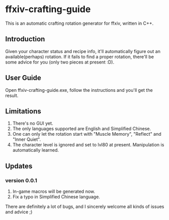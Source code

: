 # ffxiv-crafting-guide
This is an automatic crafting rotation generator for ffxiv, written in C++.

## Introduction
Given your character status and recipe info, it'll automatically figure out an available(perhaps) rotation.
If it fails to find a proper rotation, there'll be some advice for you (only two pieces at present :D).

## User Guide
Open ffxiv-crafting-guide.exe, follow the instructions and you'll get the result.

## Limitations
1. There's no GUI yet.
2. The only languages supported are English and Simplified Chinese.
3. One can only let the rotation start with "Muscle Memory", "Reflect" and "Inner Quiet".
4. The character level is ignored and set to lvl80 at present. Manipulation is automatically learned.

## Updates
### version 0.0.1
1. In-game macros will be generated now.
2. Fix a typo in Simplified Chinese language.

There are definitely a lot of bugs, and I sincerely welcome all kinds of issues and advice ;)
